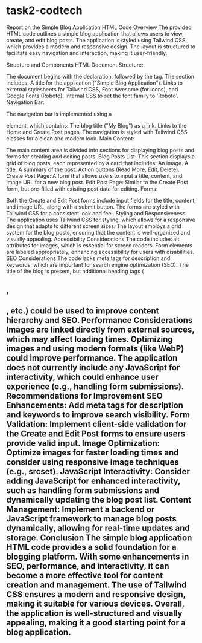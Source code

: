 # task2-codtech

Report on the Simple Blog Application HTML Code
Overview
The provided HTML code outlines a simple blog application that allows users to view, create, and edit blog posts. The application is styled using Tailwind CSS, which provides a modern and responsive design. The layout is structured to facilitate easy navigation and interaction, making it user-friendly.

Structure and Components
HTML Document Structure:

The document begins with the <!DOCTYPE html> declaration, followed by the <html> tag.
The <head> section includes:
A title for the application ("Simple Blog Application").
Links to external stylesheets for Tailwind CSS, Font Awesome (for icons), and Google Fonts (Roboto).
Internal CSS to set the font family to 'Roboto'.
Navigation Bar:

The navigation bar is implemented using a <nav> element, which contains:
The blog title ("My Blog") as a link.
Links to the Home and Create Post pages.
The navigation is styled with Tailwind CSS classes for a clean and modern look.
Main Content:

The main content area is divided into sections for displaying blog posts and forms for creating and editing posts.
Blog Posts List: This section displays a grid of blog posts, each represented by a card that includes:
An image.
A title.
A summary of the post.
Action buttons (Read More, Edit, Delete).
Create Post Page: A form that allows users to input a title, content, and image URL for a new blog post.
Edit Post Page: Similar to the Create Post form, but pre-filled with existing post data for editing.
Forms:

Both the Create and Edit Post forms include input fields for the title, content, and image URL, along with a submit button.
The forms are styled with Tailwind CSS for a consistent look and feel.
Styling and Responsiveness
The application uses Tailwind CSS for styling, which allows for a responsive design that adapts to different screen sizes.
The layout employs a grid system for the blog posts, ensuring that the content is well-organized and visually appealing.
Accessibility Considerations
The code includes alt attributes for images, which is essential for screen readers.
Form elements are labeled appropriately, enhancing accessibility for users with disabilities.
SEO Considerations
The code lacks meta tags for description and keywords, which are important for search engine optimization (SEO).
The title of the blog is present, but additional heading tags (<h1>, <h2>, etc.) could be used to improve content hierarchy and SEO.
Performance Considerations
Images are linked directly from external sources, which may affect loading times. Optimizing images and using modern formats (like WebP) could improve performance.
The application does not currently include any JavaScript for interactivity, which could enhance user experience (e.g., handling form submissions).
Recommendations for Improvement
SEO Enhancements: Add meta tags for description and keywords to improve search visibility.
Form Validation: Implement client-side validation for the Create and Edit Post forms to ensure users provide valid input.
Image Optimization: Optimize images for faster loading times and consider using responsive image techniques (e.g., srcset).
JavaScript Interactivity: Consider adding JavaScript for enhanced interactivity, such as handling form submissions and dynamically updating the blog post list.
Content Management: Implement a backend or JavaScript framework to manage blog posts dynamically, allowing for real-time updates and storage.
Conclusion
The simple blog application HTML code provides a solid foundation for a blogging platform. With some enhancements in SEO, performance, and interactivity, it can become a more effective tool for content creation and management. The use of Tailwind CSS ensures a modern and responsive design, making it suitable for various devices. Overall, the application is well-structured and visually appealing, making it a good starting point for a blog application.
